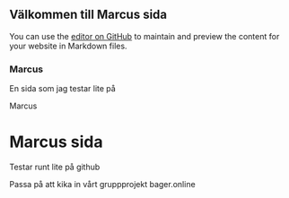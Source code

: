 ## Välkommen till Marcus sida

You can use the [editor on GitHub](https://github.com/MarcusOster/Skoltest/edit/main1/docs/index.md) to maintain and preview the content for your website in Markdown files.


### Marcus

En sida som jag testar lite på

Marcus


# Marcus sida
Testar runt lite på github



Passa på att kika in vårt gruppprojekt bager.online 


